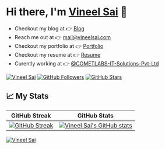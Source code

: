 # Hi there, I'm [Vineel Sai](https://vineelsai.com) 👋

* Checkout my blog at 👉 [Blog](https://vineelsai.com)
* Reach me out at 👉 mail@vineelsai.com
* Checkout my portfolio at 👉 [Portfolio](https://vineelsai.com/portfolio)
* Checkout my resume at 👉 [Resume](https://vineelsai.com/resume/resume.pdf)
* Curently working at 👉 [@COMETLABS-IT-Solutions-Pvt-Ltd](https://github.com/COMETLABS-IT-Solutions-Pvt-Ltd)

[![Vineel Sai](https://komarev.com/ghpvc/?username=vineelsai26&color=FE9600)](https://vineelsai.com)
[![GitHub Followers](https://img.shields.io/github/followers/vineelsai26?label=Followers&color=FE9600)](https://vineelsai.com)
[![GitHub Stars](https://img.shields.io/github/stars/vineelsai26?label=Stars&color=FE9600)](https://vineelsai.com)

## 📈 My Stats

| GitHub Streak | GitHub Stats|
|-----|-----|
| [![GitHub Streak](https://github-readme-streak-stats.herokuapp.com/?user=vineelsai26&theme=light)](https://vineelsai.com) | [![Vineel Sai's GitHub stats](https://github-readme-stats.vercel.app/api?username=vineelsai26&show_icons=true)](https://vineelsai.com)|

[![Vineel Sai](https://activity-graph.herokuapp.com/graph?username=vineelsai26&bg_color=FFFFFF&line=FFEE4A&point=FE9600)](https://vineelsai.com)
